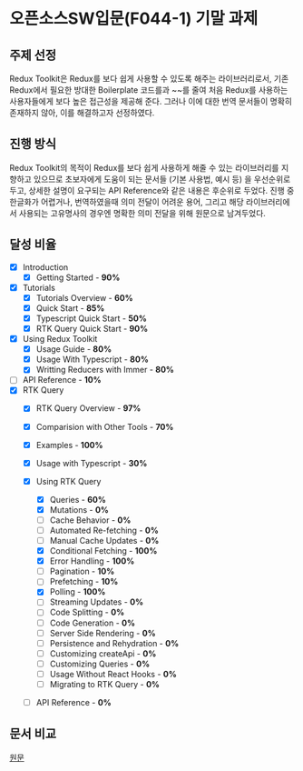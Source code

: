 # 오픈소스SW입문(F044-1) 기말 과제
## 주제 선정
Redux Toolkit은 Redux를 보다 쉽게 사용할 수 있도록 해주는 라이브러리로서, 기존 Redux에서 필요한 방대한 Boilerplate 코드를과 ~~를 줄여 처음 Redux를 사용하는 사용자들에게 보다 높은 접근성을 제공해 준다. 그러나 이에 대한 번역 문서들이 명확히 존재하지 않아, 이를 해결하고자 선정하였다.

## 진행 방식
Redux Toolkit의 목적이 Redux를 보다 쉽게 사용하게 해줄 수 있는 라이브러리를 지향하고 있으므로 초보자에게 도움이 되는 문서들 (기본 사용법, 예시 등) 을 우선순위로 두고, 상세한 설명이 요구되는 API Reference와 같은 내용은 후순위로 두었다. 진행 중 한글화가 어렵거나, 번역하였을때 의미 전달이 어려운 용어, 그리고 해당 라이브러리에서 사용되는 고유명사의 경우엔 명확한 의미 전달을 위해 원문으로 남겨두었다.

## 달성 비율
- [x] Introduction
  - [x] Getting Started - **90%**
- [x] Tutorials
  - [x] Tutorials Overview - **60%**
  - [x] Quick Start - **85%**
  - [x] Typescript Quick Start - **50%**
  - [x] RTK Query Quick Start - **90%**
- [x] Using Redux Toolkit
    - [x] Usage Guide - **80%**
    - [x] Usage With Typescript - **80%**
    - [x] Writting Reducers with Immer - **80%**
- [ ] API Reference - **10%**
- [x] RTK Query
  - [x] RTK Query Overview - **97%**
  - [x] Comparision with Other Tools - **70%**
  - [x] Examples - **100%**
  - [x] Usage with Typescript - **30%**
  - [x] Using RTK Query
    - [x] Queries - **60%**
    - [x] Mutations - **0%**
    - [ ] Cache Behavior - **0%**
    - [ ] Automated Re-fetching - **0%**
    - [ ] Manual Cache Updates - **0%**
    - [x] Conditional Fetching - **100%**
    - [x] Error Handling - **100%**
    - [ ] Pagination - **10%**
    - [ ] Prefetching - **10%**
    - [x] Polling - **100%**
    - [ ] Streaming Updates - **0%**
    - [ ] Code Splitting - **0%**
    - [ ] Code Generation - **0%**
    - [ ] Server Side Rendering - **0%**
    - [ ] Persistence and Rehydration - **0%**
    - [ ] Customizing createApi - **0%**
    - [ ] Customizing Queries - **0%**
    - [ ] Usage Without React Hooks - **0%**
    - [ ] Migrating to RTK Query - **0%**
  - [ ] API Reference - **0%**


## 문서 비교

[원문](https://github.com/reduxjs/redux-toolkit)

